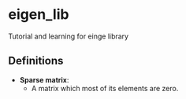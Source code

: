 # eigen_lib
Tutorial and learning for einge library



## Definitions 
* **Sparse matrix**:
    * A matrix which most of its elements are zero.
